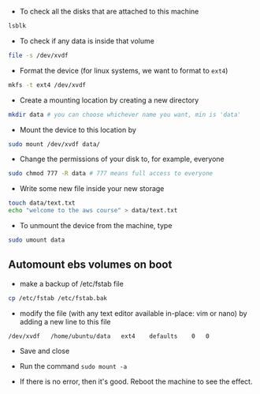 
* To check all the disks that are attached to this machine

```bash
lsblk
```

* To check if any data is inside that volume

```bash
file -s /dev/xvdf
```

* Format the device (for linux systems, we want to format to `ext4`)

```bash
mkfs -t ext4 /dev/xvdf
```

* Create a mounting location by creating a new directory

```bash
mkdir data # you can choose whichever name you want, min is 'data'
```

* Mount the device to this location by 

```bash
sudo mount /dev/xvdf data/
```

* Change the permissions of your disk to, for example, everyone

```bash
sudo chmod 777 -R data # 777 means full access to everyone
```

* Write some new file inside your new storage

```bash
touch data/text.txt
echo "welcome to the aws course" > data/text.txt
```

* To unmount the device from the machine, type

```bash
sudo umount data
```

## Automount ebs volumes on boot

* make a backup of /etc/fstab file

```bash
cp /etc/fstab /etc/fstab.bak
```

* modify the file (with any text editor available in-place: vim or nano) by adding a new line to this file

```
/dev/xvdf   /home/ubuntu/data   ext4    defaults    0   0
```

* Save and close

* Run the command `sudo mount -a`

* If there is no error, then it's good. Reboot the machine to see the effect.